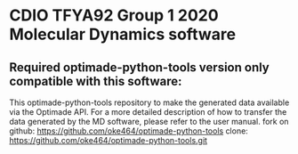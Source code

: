 # CDIO TFYA92 Group 1 2020 Molecular Dynamics software

## Required optimade-python-tools version only compatible with this software:
This optimade-python-tools repository to make the generated data available via the Optimade API. For a more detailed description of how to transfer the data generated by the MD software, please refer to the user manual.
fork on github:     https://github.com/oke464/optimade-python-tools
clone:              https://github.com/oke464/optimade-python-tools.git
